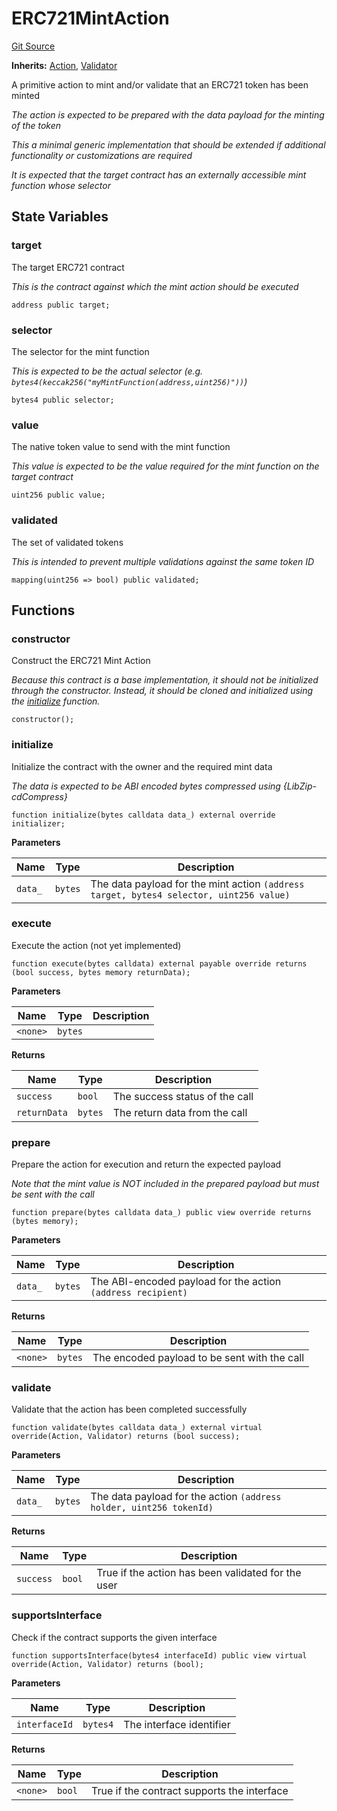 # ERC721MintAction
[Git Source](https://github.com/rabbitholegg/boost-protocol/blob/f2d086cc13d3f2fcf119a54e6ed3b32a354cf098/src/actions/ERC721MintAction.sol)

**Inherits:**
[Action](/src/actions/Action.sol/abstract.Action.md), [Validator](/src/validators/Validator.sol/abstract.Validator.md)

A primitive action to mint and/or validate that an ERC721 token has been minted

*The action is expected to be prepared with the data payload for the minting of the token*

*This a minimal generic implementation that should be extended if additional functionality or customizations are required*

*It is expected that the target contract has an externally accessible mint function whose selector*


## State Variables
### target
The target ERC721 contract

*This is the contract against which the mint action should be executed*


```solidity
address public target;
```


### selector
The selector for the mint function

*This is expected to be the actual selector (e.g. `bytes4(keccak256("myMintFunction(address,uint256)"))`)*


```solidity
bytes4 public selector;
```


### value
The native token value to send with the mint function

*This value is expected to be the value required for the mint function on the target contract*


```solidity
uint256 public value;
```


### validated
The set of validated tokens

*This is intended to prevent multiple validations against the same token ID*


```solidity
mapping(uint256 => bool) public validated;
```


## Functions
### constructor

Construct the ERC721 Mint Action

*Because this contract is a base implementation, it should not be initialized through the constructor. Instead, it should be cloned and initialized using the [initialize](/src/actions/ERC721MintAction.sol/contract.ERC721MintAction.md#initialize) function.*


```solidity
constructor();
```

### initialize

Initialize the contract with the owner and the required mint data

*The data is expected to be ABI encoded bytes compressed using {LibZip-cdCompress}*


```solidity
function initialize(bytes calldata data_) external override initializer;
```
**Parameters**

|Name|Type|Description|
|----|----|-----------|
|`data_`|`bytes`|The data payload for the mint action `(address target, bytes4 selector, uint256 value)`|


### execute

Execute the action (not yet implemented)


```solidity
function execute(bytes calldata) external payable override returns (bool success, bytes memory returnData);
```
**Parameters**

|Name|Type|Description|
|----|----|-----------|
|`<none>`|`bytes`||

**Returns**

|Name|Type|Description|
|----|----|-----------|
|`success`|`bool`|The success status of the call|
|`returnData`|`bytes`|The return data from the call|


### prepare

Prepare the action for execution and return the expected payload

*Note that the mint value is NOT included in the prepared payload but must be sent with the call*


```solidity
function prepare(bytes calldata data_) public view override returns (bytes memory);
```
**Parameters**

|Name|Type|Description|
|----|----|-----------|
|`data_`|`bytes`|The ABI-encoded payload for the action `(address recipient)`|

**Returns**

|Name|Type|Description|
|----|----|-----------|
|`<none>`|`bytes`|The encoded payload to be sent with the call|


### validate

Validate that the action has been completed successfully


```solidity
function validate(bytes calldata data_) external virtual override(Action, Validator) returns (bool success);
```
**Parameters**

|Name|Type|Description|
|----|----|-----------|
|`data_`|`bytes`|The data payload for the action `(address holder, uint256 tokenId)`|

**Returns**

|Name|Type|Description|
|----|----|-----------|
|`success`|`bool`|True if the action has been validated for the user|


### supportsInterface

Check if the contract supports the given interface


```solidity
function supportsInterface(bytes4 interfaceId) public view virtual override(Action, Validator) returns (bool);
```
**Parameters**

|Name|Type|Description|
|----|----|-----------|
|`interfaceId`|`bytes4`|The interface identifier|

**Returns**

|Name|Type|Description|
|----|----|-----------|
|`<none>`|`bool`|True if the contract supports the interface|


